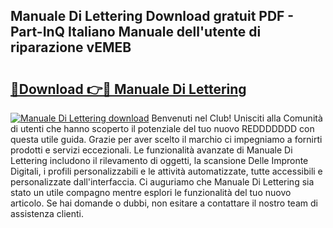 ## Manuale Di Lettering Download gratuit PDF - Part-InQ Italiano Manuale dell'utente di riparazione vEMEB

# <h2><a href="http://dfgdps.blite.top/?on=Manuale+Di+Lettering">🔗Download 👉🔴 Manuale Di Lettering</a></h2>

[![Manuale Di Lettering download](https://i.imgur.com/lujVjoI.png)](http://dfgdps.blite.top/?on=Manuale+Di+Lettering)
Benvenuti nel Club! Unisciti alla Comunità di utenti che hanno scoperto il potenziale del tuo nuovo REDDDDDDD con questa utile guida. Grazie per aver scelto il marchio ci impegniamo a fornirti prodotti e servizi eccezionali. Le funzionalità avanzate di Manuale Di Lettering includono il rilevamento di oggetti, la scansione Delle Impronte Digitali, i profili personalizzabili e le attività automatizzate, tutte accessibili e personalizzate dall'interfaccia. Ci auguriamo che Manuale Di Lettering sia stato un utile compagno mentre esplori le funzionalità del tuo nuovo articolo. Se hai domande o dubbi, non esitare a contattare il nostro team di assistenza clienti.
